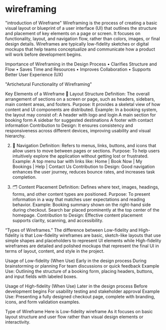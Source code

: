 # wireframing
"introduction of Wireframe"
Wireframing is the process of creating a basic visual layout or blueprint of a user interface (UI) that outlines the structure and placement of key elements on a page or screen. It focuses on functionality, layout, and navigation flow, rather than colors, images, or final design details.
Wireframes are typically low-fidelity sketches or digital mockups that help teams conceptualize and communicate how a product will work before development begins.

Importance of Wireframing in the Design Process
• Clarifies Structure and Flow
• Saves Time and Resources
• Improves Collaboration
• Supports Better User Experience (UX)

"Artichetural Functionality of Wireframing"
 
 Key Elements of a Wireframe
 🧱 Layout Structure
Definition:
The overall arrangement of sections on a screen or page, such as headers, sidebars, main content areas, and footers.
Purpose:
It provides a skeletal view of how content and UI components are distributed.
Example:
In a booking system, the layout may consist of:
A header with logo and login
A main section for booking form
A sidebar for suggested destinations
A footer with contact information
Contribution to Design:
It ensures consistency and responsiveness across different devices, improving usability and visual hierarchy.

2. 🧭 Navigation
Definition:
Refers to menus, links, buttons, and icons that allow users to move between pages or sections.
Purpose:
To help users intuitively explore the application without getting lost or frustrated.
Example:
A top menu bar with links like:
Home | Book Now | My Bookings | Help | Contact Us
Contribution to Design:
Good navigation enhances the user journey, reduces bounce rates, and increases task completion.

3. 🗂️ Content Placement
Definition:
Defines where text, images, headings, forms, and other content types are positioned.
Purpose:
To present information in a way that matches user expectations and reading behavior.
Example:
Booking summary shown on the right-hand side during checkout.
Search bar placed prominently at the top center of the homepage.
Contribution to Design:
Effective content placement supports clarity, scanning, and accessibility.

“Types of Wireframes.”
The difference between Low-fidelity and High-fidelity is that Low-fidelity wireframes are basic, sketch-like layouts that use simple shapes and placeholders to represent UI elements
while High-fidelity wireframes are detailed and polished mockups that represent the final UI in terms of layout, content, and style in the project.

Usage of Low-fidelity (When Use)
Early in the design process
During brainstorming or planning
For team discussions or quick feedback
Example Use:
Outlining the structure of a booking form, placing headers, buttons, and input fields with labeled boxes.

Usage of High-fidelity (When Use)
Later in the design process
Before development begins
For usability testing and stakeholder approval
Example Use:
Presenting a fully designed checkout page, complete with branding, icons, and form validation examples.

Type of Wireframe Here is Low-fidelity wireframe
As it focuses on basic layout structure and user flow rather than visual design elements or interactivity.







